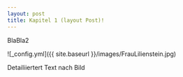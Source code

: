 ```yaml
---
layout: post
title: Kapitel 1 (layout Post)!
---
```

BlaBla2

![_config.yml]({{ site.baseurl }}/images/FrauLilienstein.jpg)

Detailiiertert Text nach Bild
